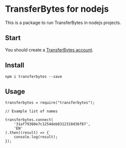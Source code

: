 # TransferBytes for nodejs
This is a package to run TransferBytes in nodejs projects.

## Start
You should create a <a href="https://www.transferbytes.io/signin">TransferBytes account</a>.

## Install
    npm i transferbytes --save

## Usage

    transferbytes = require("transferbytes");

    // Example list of names

    transferbytes.connect(
        '31af79360e7c1254deb8312318d36f87',
        'EN'
    ).then((result) => {
        console.log(result);
    });
